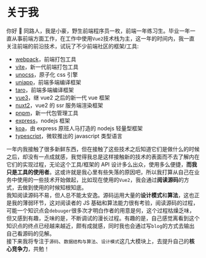 # 关于我

你好 👋 同路人，我是小豪，野生前端程序员一枚，前端一年练习生。毕业一年一直从事前端方面工作，在工作中使用`Vue2`技术栈为主，这一年的时间内，我一直关注前端的前沿技术，试玩了不少前端社区的框架/工具:

- [webpack](https://github.com/webpack/webpack)，前端打包工具
- [vite](https://github.com/vitejs/vite)，新一代前端打包工具
- [unocss](https://github.com/unocss/unocss)，原子化 css 引擎
- [uniapp](https://github.com/dcloudio/uni-app)，前端多端编译框架
- [taro](https://github.com/NervJS/taro)，前端多端编译框架
- [vue3](https://github.com/vuejs/core)，继 vue2 之后的新一代 vue 框架
- [nuxt2](https://github.com/nuxt/nuxt.js)，vue2 的 ssr 服务端渲染框架
- [pnpm](https://github.com/pnpm/pnpm)，新一代包管理工具
- [express](https://github.com/expressjs/express)，nodejs 框架
- [koa](https://github.com/koajs/koa)，由 express 原班人马打造的 nodejs 轻量型框架
- [typescript](https://github.com/microsoft/TypeScript)，微软推出的 javascript 类型语言

一年内我接触了很多新鲜东西，但在接触了这些技术之后知道它们是做什么的时候之后，却没有一点成就感，我觉得我总是这样接触新的技术的表面而不去了解内在它们的实现过程，无论这个工具/框架的 API 设计多么出众，使用多么便捷，**而我只是工具的使用者**。这或许就是我心里有些失落的原因吧，所以我打算从自己在业务中使用的一些技术开始做起，比如现在使用的`Vue2`，我会通过**阅读源码**的方式，去做到使用的时候知根知底。  
我知阅读源码不易，但人总不能太安逸。源码运用大量的**设计模式**和**算法**，这也正是我的薄弱环节，这对阅读者的 JS 基础和算法能力很有考验，阅读源码的过程，可能一个知识点会`debuuger`很多次才明白作者的用意是何，这个过程枯燥乏味，但又感到有趣，乏味的是，不断调试的漫长过程。有趣的是，自己感觉离看到这个知识点的终点已经越来越近，颇有成就感，同时我也会通过写`blog`的方式去输出自己看源码的见解。  
接下来我将专注于`源码`、`数据结构与算法`、`设计模式`这几大模块上，去提升自己的**核心竞争力**，共勉！
<TheEnd />
